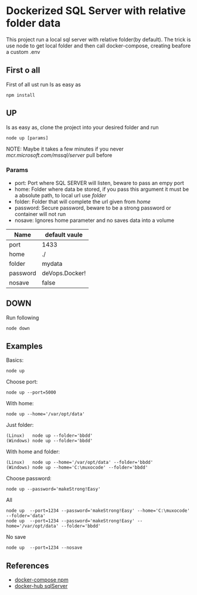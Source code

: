 # Dockerized SQL Server with relative folder data
This project run a local sql server with relative folder(by default). The trick is use node to get local folder and then call docker-compose, creating beafore a custom .env
## First o all
First of all ust run
Is as easy as
```shell
npm install
```
## UP
Is as easy as, clone the project into your desired folder and run
```shell
node up [params]
```
NOTE: Maybe it takes a few minutes if you never *mcr.microsoft.com/mssql/server* pull before
### Params
- port: Port where SQL SERVER will listen, beware to pass an empy port
- home: Folder where data be stored, if you pass this argument it must be a absolute path, to local url use *folder*
- folder: Folder that will complete the url given from *home*
- password: Secure password, beware to be a strong password or container will not run
- nosave: Ignores home parameter and no saves data into a volume


|    Name              |  default vaule      |
|----------------------|---------------------|
|    port              |  1433               |    
|    home              |  ./                 |    
|    folder            |  mydata             |
|    password          |  deVops.Docker!     |
|    nosave            |  false              |

## DOWN
Run following
```shell
node down
```
## Examples
Basics:
```shell
node up
```
Choose port:
```shell
node up --port=5000
```
With home:
```shell
node up --home='/var/opt/data'
```
Just folder:
```shell
(Linux)   node up --folder='bbdd'
(Windows) node up --folder='bbdd'
```
With home and folder:
```shell
(Linux)   node up --home='/var/opt/data' --folder='bbdd'
(Windows) node up --home='C:\muxocode' --folder='bbdd'
```
Choose password:
```shell
node up --password='makeStrong!Easy'
```
All
```shell
node up  --port=1234 --password='makeStrong!Easy' --home='C:\muxocode' --folder='data'
node up  --port=1234 --password='makeStrong!Easy' --home='/var/opt/data' --folder='bbdd'
```
No save
```shell
node up  --port=1234 --nosave
```

## References
- [docker-compose npm](https://www.npmjs.com/package/docker-compose)
- [docker-hub sqlServer](https://hub.docker.com/_/microsoft-mssql-server)


